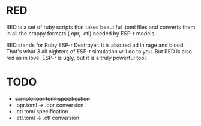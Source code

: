 # RED

RED is a set of ruby scripts that takes beautiful .toml files and
converts them in all the crappy formats (.opr, .ctl) needed by ESP-r
models. 

RED stands for Ruby ESP-r Destroyer. It is also red ad in rage and
blood. That's what 3 all nighters of ESP-r simulation will do to you. 
But RED is also red as in love. ESP-r is ugly, but it is a truly powerful tool.

# TODO
- ~~sample .opr toml specification~~
- .opr.toml -> .opr conversion
- .ctl toml specification
- .ctl.toml -> .ctl conversion
